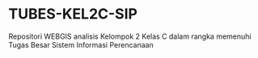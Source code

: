 # TUBES-KEL2C-SIP
Repositori WEBGIS analisis Kelompok 2 Kelas C dalam rangka memenuhi Tugas Besar Sistem Informasi Perencanaan
